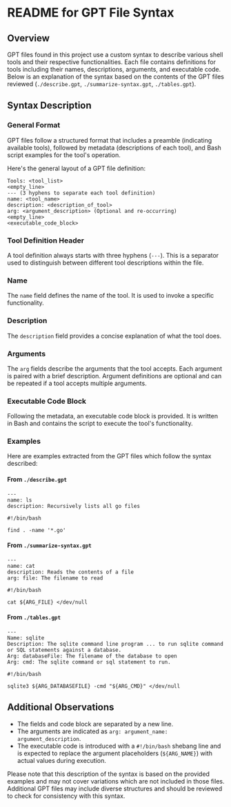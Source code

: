 # README for GPT File Syntax

## Overview
GPT files found in this project use a custom syntax to describe various shell tools and their respective functionalities. Each file contains definitions for tools including their names, descriptions, arguments, and executable code. Below is an explanation of the syntax based on the contents of the GPT files reviewed (`./describe.gpt`, `./summarize-syntax.gpt`, `./tables.gpt`).

## Syntax Description

### General Format
GPT files follow a structured format that includes a preamble (indicating available tools), followed by metadata (descriptions of each tool), and Bash script examples for the tool's operation. 

Here's the general layout of a GPT file definition:
```
Tools: <tool_list>
<empty_line>
--- (3 hyphens to separate each tool definition)
name: <tool_name>
description: <description_of_tool>
arg: <argument_description> (Optional and re-occurring)
<empty_line>
<executable_code_block>
```

### Tool Definition Header
A tool definition always starts with three hyphens (`---`). This is a separator used to distinguish between different tool descriptions within the file.

### Name
The `name` field defines the name of the tool. It is used to invoke a specific functionality.

### Description
The `description` field provides a concise explanation of what the tool does.

### Arguments
The `arg` fields describe the arguments that the tool accepts. Each argument is paired with a brief description. Argument definitions are optional and can be repeated if a tool accepts multiple arguments.

### Executable Code Block
Following the metadata, an executable code block is provided. It is written in Bash and contains the script to execute the tool's functionality.

### Examples
Here are examples extracted from the GPT files which follow the syntax described:

#### From `./describe.gpt`
```
---
name: ls
description: Recursively lists all go files

#!/bin/bash

find . -name '*.go'
```
#### From `./summarize-syntax.gpt`
```
---
name: cat
description: Reads the contents of a file
arg: file: The filename to read

#!/bin/bash

cat ${ARG_FILE} </dev/null
```
#### From `./tables.gpt`
```
---
Name: sqlite
Description: The sqlite command line program ... to run sqlite command or SQL statements against a database.
Arg: databaseFile: The filename of the database to open
Arg: cmd: The sqlite command or sql statement to run.

#!/bin/bash

sqlite3 ${ARG_DATABASEFILE} -cmd "${ARG_CMD}" </dev/null
```

## Additional Observations
- The fields and code block are separated by a new line.
- The arguments are indicated as `arg: argument_name: argument_description`.
- The executable code is introduced with a `#!/bin/bash` shebang line and is expected to replace the argument placeholders (`${ARG_NAME}`) with actual values during execution.

Please note that this description of the syntax is based on the provided examples and may not cover variations which are not included in those files. Additional GPT files may include diverse structures and should be reviewed to check for consistency with this syntax.

